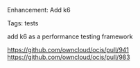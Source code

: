 Enhancement: Add k6

Tags: tests

add k6 as a performance testing framework

https://github.com/owncloud/ocis/pull/941
https://github.com/owncloud/ocis/pull/983
